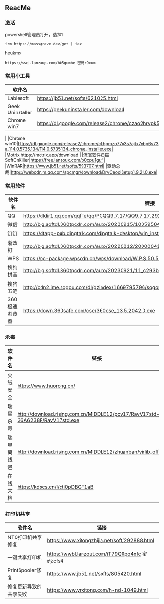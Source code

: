 ## ReadMe


### 激活
powershell管理员打开，选择1

```
irm https://massgrave.dev/get | iex
```

heukms

```
https://wwi.lanzoup.com/b05gumbe 密码:9xum
```
### 常用小工具

| 软件名 | 链接 |
| ------- | ------- |
|    Lablesoft     |     https://jb51.net/softs/621025.html    |
|Geek Uninstaller|https://geekuninstaller.com/download |
|Chrome win7|https://dl.google.com/release2/chrome/czao2hrvpk5wgqrkz4kks5r734_109.0.5414.120/109.0.5414.120_chrome_installer.exe
|
|Chrome win10|https://dl.google.com/release2/chrome/ckhpmzo77o3s7ajtx7nbp6v73a_114.0.5735.134/114.0.5735.134_chrome_installer.exe|
|Motrix|https://motrix.app/download
|
|流氓软件扫描SoftCnKiller|https://free.lanzoux.com/b0cpu1guf
|
|WinRAR|https://www.jb51.net/softs/593707.html|
|驱动总裁|https://webcdn.m.qq.com/spcmgr/download/DrvCeoolSetup1.9.21.0.exe|

### 常用软件
|软件名|链接|
| ------- | ------- |
|QQ|https://dldir1.qq.com/qqfile/qq/PCQQ9.7.17/QQ9.7.17.29215.exe|
|微信|http://big.softdl.360tpcdn.com/auto/20230915/103595847_552f6f1551acdbf9036669aa97f6b015.exe|
|钉钉|https://dtapp-pub.dingtalk.com/dingtalk-desktop/win_installer/Release/DingTalk_v7.0.50.9059105.exe|
|浙政钉|http://big.softdl.360tpcdn.com/auto/20220812/2000004164_77d11e29dbb455b3137c0ea48587a3a4.exe|
|WPS|https://pc-package.wpscdn.cn/wps/download/W.P.S.50.513.exe|
|搜狗拼音|http://big.softdl.360tpcdn.com/auto/20230921/11_c293b6463b90a86808ff9470e582f01a.exe|
|搜狗五笔|http://cdn2.ime.sogou.com/dl/gzindex/1669795796/sogou_wubi_55d.exe|
|360极速浏览器|https://down.360safe.com/cse/360cse_13.5.2042.0.exe|


### 杀毒
|软件名|链接|
| ------- | ------- |
|火绒安全|https://www.huorong.cn/|
|瑞星杀毒|http://download.rising.com.cn/MIDDLE12/pcv17/RavV17std-36A6238F/RavV17std.exe|
|瑞星离线包|http://download.rising.com.cn/MIDDLE12/zhuanban/virlib_offline.exe|
|在线文档|https://kdocs.cn/l/cti0pDBGF1aB|

### 打印机共享
|软件名|链接|
| ------- | ------- |
|NT6打印机共享修复|https://www.xitongzhijia.net/soft/292888.html|
|一键共享打印机|https://wwbl.lanzout.com/iT79Q0po4xfc 密码:cfs4|
|PrintSpooler修复|https://www.jb51.net/softs/805420.html|
|修复更新导致的共享失败|https://www.yrxitong.com/h-nd-1049.html|
